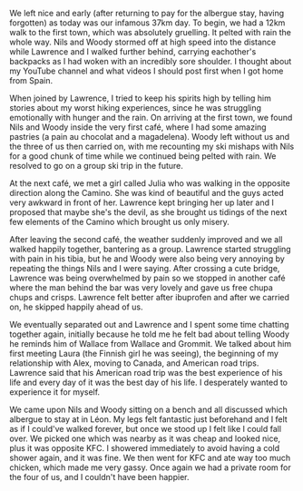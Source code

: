 We left nice and early (after returning to pay for the albergue stay, having forgotten) as today was our infamous 37km day. To begin, we had a 12km walk to the first town, which was absolutely gruelling. It pelted with rain the whole way. Nils and Woody stormed off at high speed into the distance while Lawrence and I walked further behind, carrying eachother's backpacks as I had woken with an incredibly sore shoulder. I thought about my YouTube channel and what videos I should post first when I got home from Spain.

When joined by Lawrence, I tried to keep his spirits high by telling him stories about my worst hiking experiences, since he was struggling emotionally with hunger and the rain. On arriving at the first town, we found Nils and Woody inside the very first café, where I had some amazing pastries (a pain au chocolat and a magadelena). Woody left without us and the three of us then carried on, with me recounting my ski mishaps with Nils for a good chunk of time while we continued being pelted with rain. We resolved to go on a group ski trip in the future.

At the next café, we met a girl called Julia who was walking in the opposite direction along the Camino. She was kind of beautiful and the guys acted very awkward in front of her. Lawrence kept bringing her up later and I proposed that maybe she's the devil, as she brought us tidings of the next few elements of the Camino which brought us only misery. 

After leaving the second café, the weather suddenly improved and we all walked happily together, bantering as a group. Lawrence started struggling with pain in his tibia, but he and Woody were also being very annoying by repeating the things Nils and I were saying. After crossing a cute bridge, Lawrence was being overwhelmed by pain so we stopped in another café where the man behind the bar was very lovely and gave us free chupa chups and crisps. Lawrence felt better after ibuprofen and after we carried on, he skipped happily ahead of us.

We eventually separated out and Lawrence and I spent some time chatting together again, initially because he told me he felt bad about telling Woody he reminds him of Wallace from Wallace and Grommit. We talked about him first meeting Laura (the Finnish girl he was seeing), the beginning of my relationship with Alex, moving to Canada, and American road trips. Lawrence said that his American road trip was the best experience of his life and every day of it was the best day of his life. I desperately wanted to experience it for myself.

We came upon Nils and Woody sitting on a bench and all discussed which albergue to stay at in Léon. My legs felt fantastic just beforehand and I felt as if I could've walked forever, but once we stood up I felt like I could fall over. We picked one which was nearby as it was cheap and looked nice, plus it was opposite KFC. I showered immediately to avoid having a cold shower again, and it was fine. We then went for KFC and ate way too much chicken, which made me very gassy. Once again we had a private room for the four of us, and I couldn't have been happier.